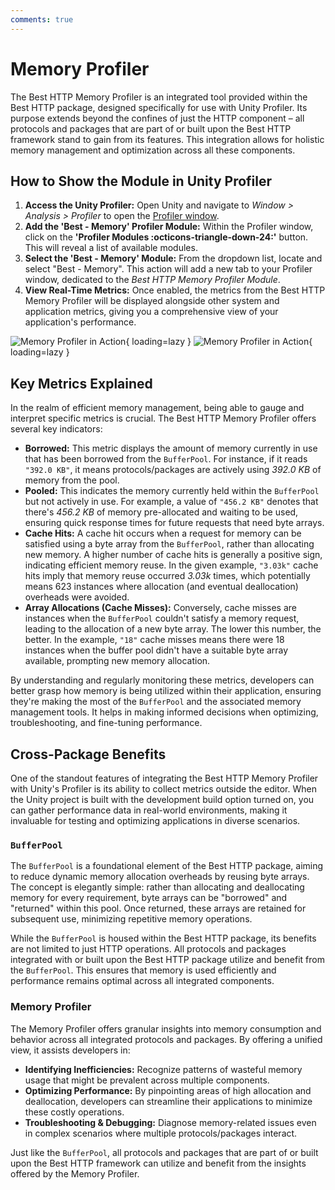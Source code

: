 ```yaml
---
comments: true
---
```


# Memory Profiler
The Best HTTP Memory Profiler is an integrated tool provided within the Best HTTP package, designed specifically for use with Unity Profiler. 
Its purpose extends beyond the confines of just the HTTP component – all protocols and packages that are part of or built upon the Best HTTP framework stand to gain from its features. 
This integration allows for holistic memory management and optimization across all these components.

## How to Show the Module in Unity Profiler
1. **Access the Unity Profiler:** Open Unity and navigate to *Window > Analysis > Profiler* to open the [Profiler window](https://docs.unity3d.com/Manual/ProfilerWindow.html).
2. **Add the 'Best - Memory' Profiler Module:** Within the Profiler window, click on the **'Profiler Modules :octicons-triangle-down-24:'** button. 
This will reveal a list of available modules.
3. **Select the 'Best - Memory' Module:** From the dropdown list, locate and select "Best - Memory". 
This action will add a new tab to your Profiler window, dedicated to the *Best HTTP Memory Profiler Module*.
4. **View Real-Time Metrics:** Once enabled, the metrics from the Best HTTP Memory Profiler will be displayed alongside other system and application metrics, giving you a comprehensive view of your application's performance.

![Memory Profiler in Action](/assets/images/profiler/memory-light.png#only-light){ loading=lazy }
![Memory Profiler in Action](/assets/images/profiler/memory-dark.png#only-dark){ loading=lazy }

## Key Metrics Explained
In the realm of efficient memory management, being able to gauge and interpret specific metrics is crucial. The Best HTTP Memory Profiler offers several key indicators:

- **Borrowed:** This metric displays the amount of memory currently in use that has been borrowed from the `BufferPool`.
For instance, if it reads `"392.0 KB"`, it means protocols/packages are actively using *392.0 KB* of memory from the pool.
- **Pooled:** This indicates the memory currently held within the `BufferPool` but not actively in use.
For example, a value of `"456.2 KB"` denotes that there's *456.2 KB* of memory pre-allocated and waiting to be used, ensuring quick response times for future requests that need byte arrays.
- **Cache Hits:** A cache hit occurs when a request for memory can be satisfied using a byte array from the `BufferPool`, rather than allocating new memory. 
A higher number of cache hits is generally a positive sign, indicating efficient memory reuse. In the given example, `"3.03k"` cache hits imply that memory reuse occurred *3.03k* times, which potentially means 623 instances where allocation (and eventual deallocation) overheads were avoided.
- **Array Allocations (Cache Misses):** Conversely, cache misses are instances when the `BufferPool` couldn't satisfy a memory request, leading to the allocation of a new byte array. The lower this number, the better. 
In the example, `"18"` cache misses means there were 18 instances when the buffer pool didn't have a suitable byte array available, prompting new memory allocation.

By understanding and regularly monitoring these metrics, developers can better grasp how memory is being utilized within their application, ensuring they're making the most of the `BufferPool` and the associated memory management tools. It helps in making informed decisions when optimizing, troubleshooting, and fine-tuning performance.

## Cross-Package Benefits

One of the standout features of integrating the Best HTTP Memory Profiler with Unity's Profiler is its ability to collect metrics outside the editor.
When the Unity project is built with the development build option turned on, you can gather performance data in real-world environments, 
making it invaluable for testing and optimizing applications in diverse scenarios.

### `BufferPool`
The `BufferPool` is a foundational element of the Best HTTP package, aiming to reduce dynamic memory allocation overheads by reusing byte arrays. 
The concept is elegantly simple: rather than allocating and deallocating memory for every requirement, byte arrays can be "borrowed" and "returned" within this pool.
Once returned, these arrays are retained for subsequent use, minimizing repetitive memory operations.

While the `BufferPool` is housed within the Best HTTP package, its benefits are not limited to just HTTP operations. 
All protocols and packages integrated with or built upon the Best HTTP package utilize and benefit from the `BufferPool`. 
This ensures that memory is used efficiently and performance remains optimal across all integrated components.

### Memory Profiler
The Memory Profiler offers granular insights into memory consumption and behavior across all integrated protocols and packages. By offering a unified view, it assists developers in:

- **Identifying Inefficiencies:** Recognize patterns of wasteful memory usage that might be prevalent across multiple components.
- **Optimizing Performance:** By pinpointing areas of high allocation and deallocation, developers can streamline their applications to minimize these costly operations.
- **Troubleshooting & Debugging:** Diagnose memory-related issues even in complex scenarios where multiple protocols/packages interact.

Just like the `BufferPool`, all protocols and packages that are part of or built upon the Best HTTP framework can utilize and benefit from the insights offered by the Memory Profiler.